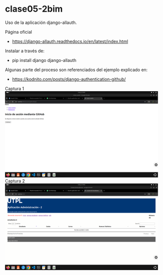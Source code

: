 # clase05-2bim

Uso de la aplicación django-allauth.

Página oficial 

* https://django-allauth.readthedocs.io/en/latest/index.html
 
Instalar a través de:

* pip install django django-allauth

Algunas parte del proceso son referenciados del ejemplo explicado en:

* https://kodnito.com/posts/django-authentication-github/

Captura 1
![alt text](image.png)
Captura 2
![alt text](image-1.png)